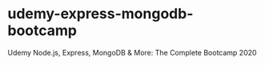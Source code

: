 # udemy-express-mongodb-bootcamp
Udemy Node.js, Express, MongoDB &amp; More: The Complete Bootcamp 2020
